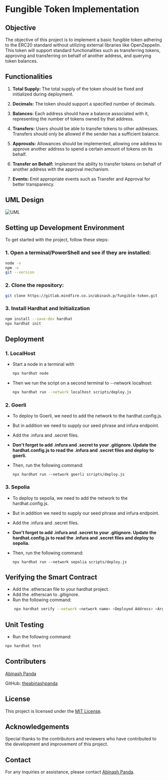 # Fungible Token Implementation

## Objective
The objective of this project is to implement a basic fungible token adhering to the ERC20 standard without utilizing external libraries like OpenZeppelin. This token will support standard functionalities such as transferring tokens, approving and transferring on behalf of another address, and querying token balances.

## Functionalities 
1. **Total Supply:** The total supply of the token should be fixed and initialized during deployment.
   
2. **Decimals:** The token should support a specified number of decimals.
   
3. **Balances:** Each address should have a balance associated with it, representing the number of tokens owned by that address.
   
4. **Transfers:** Users should be able to transfer tokens to other addresses. Transfers should only be allowed if the sender has a sufficient balance.
   
5. **Approvals:** Allowances should be implemented, allowing one address to approve another address to spend a certain amount of tokens on its behalf.
   
6. **Transfer on Behalf:** Implement the ability to transfer tokens on behalf of another address with the approval mechanism.
   
7. **Events:** Emit appropriate events such as Transfer and Approval for better transparency.

## UML Design
![UML](https://www.plantuml.com/plantuml/dpng/dLHDQzmm4BtxLmpquh0sb41BMMX8A2tqL6X3BwMOiJnRHFLX93aXfDdVNjcHLDK6BPkzh3sQzpHlzhszjWwDcwIeAguScGCoWiyVltwuV0sF5VZF8_RM6MJk2NRWj4FnRHf7yL1Vm1uc3xfyytRRsAD0nUZBeSPXC6Gj86DwKgw8yW_A7iWaa276HqxADH44A2DDhxNOSg0G-dw-Ev7eUqMcWVXgHr83cU8WE8v6tr6zmfoSOgFaaz7o7qiWEKzTsovVjt4t1q-vZnmDE9sztA6OAEcwM80tYnOKzRA7h3c8Ai2Vgee9j1OMGzpgtwI2ArhmMhdw1Pr2IQkIVP1z73ufwpBlX2Ffrpm3ViI5lB-AxJ-X2nQoXUOIWMT8Lh3v8dUPcdgUljk7oHjudZmhT5nnn-FSgyqUOORx8CJ-K7rcsTO7OboYi2awxy91ALR7B4iXG-aNM_Nc2KhUIirDC5U2_EUoOnQSeb6srsPvMNMMxrp7nAwnvshO0LVC45gwILgs4_a76hvdJj-m37IQnKxz4lOYrIleeiANgOiiSR-d8nmPyWndwMtRFrVX_xsghZruak8l)

## Setting up Development Environment
To get started with the project, follow these steps:
### 1. Open a terminal/PowerShell and see if they are installed:
```sh
node -v
npm -v
git --version
```

### 2. Clone the repository:
```sh
git clone https://gitlab.mindfire.co.in/abinash.p/fungible-token.git
```

### 3. Install Hardhat and Initialization
```sh
npm install --save-dev hardhat
npx hardhat init
```

## Deployment

### 1. LocalHost
- Start a node in a terminal with
    ```sh
    npx hardhat node
    ```
- Then we run the script on a second terminal to --network localhost:
    ```sh
    npx hardhat run --network localhost scripts/deploy.js
    ```
### 2. Goerli

- To deploy to Goerli, we need to add the network to the hardhat.config.js.

- But in addition we need to supply our seed phrase and infura endpoint.

- Add the .infura and .secret files.

- <b> Don't forget to add .infura and .secret to your .gitignore. Update the hardhat.config.js to read the .infura and .secret files and deploy to goerli.</b>

- Then, run the following command:
    ```
    npx hardhat run --network goerli scripts/deploy.js
    ```

### 3. Sepolia

- To deploy to sepolia, we need to add the network to the hardhat.config.js.

- But in addition we need to supply our seed phrase and infura endpoint.

- Add the .infura and .secret files.

- <b> Don't forget to add .infura and .secret to your .gitignore. Update the hardhat.config.js to read the .infura and .secret files and deploy to sepolia.</b>

- Then, run the following command:
    ```
    npx hardhat run --network sepolia scripts/deploy.js
    ```

## Verifying the Smart Contract

- Add the .etherscan file to your hardhat project.
- Add the .etherscan to .gitignore.
- Run the following command:
```sh
    npx hardhat verify --network <network name> <Deployed Address> <Args1> <Args2> ...
```

## Unit Testing
- Run the following command:
```sh
npx hardhat test
```

## Contributers
[Abinash Panda](https://gitlab.mindfire.co.in/abinash.p)

GitHub: [theabinashpanda](https://github.com/theabinashpanda)


## License
This project is licensed under the [MIT License](https://opensource.org/licenses/MIT).

## Acknowledgements
Special thanks to the contributors and reviewers who have contributed to the development and improvement of this project.

## Contact
For any inquiries or assistance, please contact [Abinash Panda](mailto:mfsi.abinash.p@gmail.com).